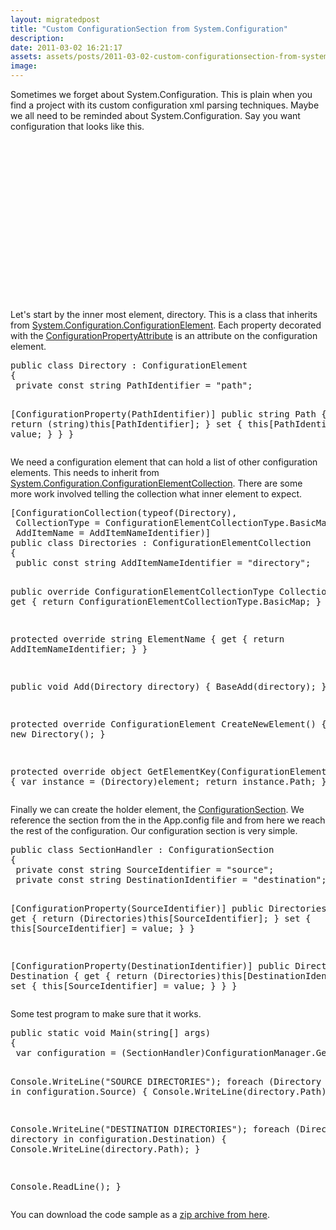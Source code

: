 ```yaml
---
layout: migratedpost
title: "Custom ConfigurationSection from System.Configuration"
description:
date: 2011-03-02 16:21:17
assets: assets/posts/2011-03-02-custom-configurationsection-from-system-configuration
image: 
---
```


<p>Sometimes we forget about System.Configuration. This is plain when you find a project with its custom configuration xml parsing techniques. Maybe we all need to be reminded about System.Configuration.  Say you want configuration that looks like this.</p>
<pre class="brush:xml"><?xml version="1.0" encoding="utf-8" ?>
<configuration>
  <configSections>
    <section name="fileCopy" type="LiteMedia.ExampleConfiguration.Configuration.SectionHandler, LiteMedia.ExampleConfiguration"/>
  </configSections>
  <fileCopy>
    <source>
      <directory path="C:\Temp1" />
      <directory path="C:\Temp2" />
    </source>
    <destination>
      <directory path="D:\Temp1" />
      <directory path="D:\Temp2" />
    </destination>
  </fileCopy>
</configuration></pre>
<p>Let's start by the inner most element, directory. This is a class that inherits from <a href="http://msdn.microsoft.com/en-us/library/system.configuration.configurationelement.aspx">System.Configuration.ConfigurationElement</a>. Each property decorated with the <a href="http://msdn.microsoft.com/en-us/library/system.configuration.configurationpropertyattribute.aspx">ConfigurationPropertyAttribute</a> is an attribute on the configuration element.</p>
<pre class="brush:csharp">public class Directory : ConfigurationElement
{
 private const string PathIdentifier = "path";

 [ConfigurationProperty(PathIdentifier)]
 public string Path
 {
  get { return (string)this[PathIdentifier]; }
  set { this[PathIdentifier] = value; }
 }
}</pre>
<p>We need a configuration element that can hold a list of other configuration elements. This needs to inherit from <a href="http://msdn.microsoft.com/en-us/library/system.configuration.configurationelementcollection.aspx">System.Configuration.ConfigurationElementCollection</a>. There are some more work involved telling the collection what inner element to expect.</p>
<pre class="brush:csharp">[ConfigurationCollection(typeof(Directory),
 CollectionType = ConfigurationElementCollectionType.BasicMap,
 AddItemName = AddItemNameIdentifier)]
public class Directories : ConfigurationElementCollection
{
 public const string AddItemNameIdentifier = "directory";

 public override ConfigurationElementCollectionType CollectionType
 {
  get { return ConfigurationElementCollectionType.BasicMap; }
 }

 protected override string ElementName
 {
  get { return AddItemNameIdentifier; }
 }

 public void Add(Directory directory)
 {
  BaseAdd(directory);
 }

 protected override ConfigurationElement CreateNewElement()
 {
  return new Directory();
 }

 protected override object GetElementKey(ConfigurationElement element)
 {
  var instance = (Directory)element;
  return instance.Path;
 }
}</pre>
<p>Finally we can create the holder element, the <a href="http://msdn.microsoft.com/en-us/library/system.configuration.configurationsection.aspx">ConfigurationSection</a>. We reference the section from the <configSection> in the App.config file and from here we reach the rest of the configuration. Our configuration section is very simple.</p>
<pre class="brush:csharp">public class SectionHandler : ConfigurationSection
{
 private const string SourceIdentifier = "source";
 private const string DestinationIdentifier = "destination";

 [ConfigurationProperty(SourceIdentifier)]
 public Directories Source
 {
  get { return (Directories)this[SourceIdentifier]; }
  set { this[SourceIdentifier] = value; }
 }

 [ConfigurationProperty(DestinationIdentifier)]
 public Directories Destination
 {
  get { return (Directories)this[DestinationIdentifier]; }
  set { this[SourceIdentifier] = value; }
 }
}</pre>
<p>Some test program to make sure that it works.</p>
<pre class="brush:csharp">public static void Main(string[] args)
{
 var configuration = (SectionHandler)ConfigurationManager.GetSection("fileCopy");

 Console.WriteLine("SOURCE DIRECTORIES");
 foreach (Directory directory in configuration.Source)
 {
  Console.WriteLine(directory.Path);
 }

 Console.WriteLine("DESTINATION DIRECTORIES");
 foreach (Directory directory in configuration.Destination)
 {
  Console.WriteLine(directory.Path);
 }

 Console.ReadLine();
}</pre>
<p>You can download the code sample as a <a href="http://mint.litemedia.se/wp-content/uploads/LiteMedia.ExampleConfiguration.zip">zip archive from here</a>.</p>
